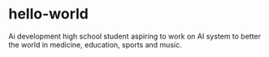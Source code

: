 # hello-world
Ai development 
high school student aspiring to work on AI system to better the world in medicine, education, sports and music.
